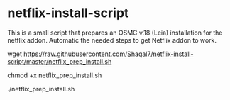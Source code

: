 # netflix-install-script

This is a small script that prepares an OSMC v.18 (Leia) installation for the netflix addon. 
Automatic the needed steps to get Netflix addon to work.

wget https://raw.githubusercontent.com/Shaqal7/netflix-install-script/master/netflix_prep_install.sh

chmod +x netflix_prep_install.sh

./netflix_prep_install.sh
